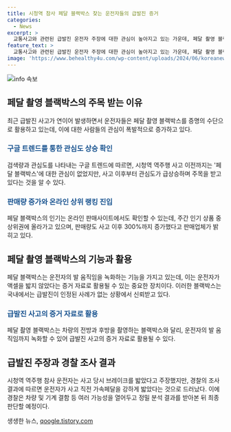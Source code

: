```yaml
---
title: 시청역 참사 페달 블랙박스 찾는 운전자들의 급발진 증거
categories:
  - News
excerpt: >
  교통사고와 관련된 급발진 운전자 주장에 대한 관심이 높아지고 있는 가운데, 페달 촬영 블랙박스에 대한 수요가 급증하고 있다. 최근 시청역 역주행 참사 이후 블랙박스 관련 관심도가 상승하며, 판매량도 크게 증가하고 있다. 이에 따라 운전자들은 이 블랙박스를 급발진의 증거 자료로 활용할 수 있다는 기대를 갖고 있는데, 현재까지 국내에서는 급발진이 인정된 사례가 없는 상황이다. 또한 시청역 참사 운전자의 주장과 경찰의 조사 결과 간에 미묘한 차이가 있어, 정밀한 분석이 필요할 것으로 보인다.
feature_text: >
  교통사고와 관련된 급발진 운전자 주장에 대한 관심이 높아지고 있는 가운데, 페달 촬영 블랙박스에 대한 수요가 급증하고 있다. 최근 시청역 역주행 참사 이후 블랙박스 관련 관심도가 상승하며, 판매량도 크게 증가하고 있다. 이에 따라 운전자들은 이 블랙박스를 급발진의 증거 자료로 활용할 수 있다는 기대를 갖고 있는데, 현재까지 국내에서는 급발진이 인정된 사례가 없는 상황이다. 또한 시청역 참사 운전자의 주장과 경찰의 조사 결과 간에 미묘한 차이가 있어, 정밀한 분석이 필요할 것으로 보인다.
image: 'https://www.behealthy4u.com/wp-content/uploads/2024/06/koreanews.jpg'
---
```


<p><img src="https://www.behealthy4u.com/wp-content/uploads/2024/06/koreanews.jpg" alt="info 속보" /></p>

<h2 data-ke-size="size26">페달 촬영 블랙박스의 주목 받는 이유</h2>

<p data-ke-size="size16">최근 급발진 사고가 연이어 발생하면서 운전자들은 페달 촬영 블랙박스를 증명의 수단으로 활용하고 있는데, 이에 대한 사람들의 관심이 폭발적으로 증가하고 있다.</p>

<h3><b><span style="color: #1a5490;">구글 트렌드를 통한 관심도 상승 확인</span></b></h3>

<p data-ke-size="size16">검색량과 관심도를 나타내는 구글 트렌드에 따르면, 시청역 역주행 사고 이전까지는 '페달 블랙박스'에 대한 관심이 없었지만, 사고 이후부터 관심도가 급상승하며 주목을 받고 있다는 것을 알 수 있다.</p>

<h3><b><span style="color: #1a5490;">판매량 증가와 온라인 상위 랭킹 진입</span></b></h3>

<p data-ke-size="size16">페달 블랙박스의 인기는 온라인 판매사이트에서도 확인할 수 있는데, 주간 인기 상품 중 상위권에 올라가고 있으며, 판매량도 사고 이후 300%까지 증가했다고 판매업체가 밝히고 있다.</p>

<h2 data-ke-size="size26">페달 촬영 블랙박스의 기능과 활용</h2>

<p data-ke-size="size16">페달 블랙박스는 운전자의 발 움직임을 녹화하는 기능을 가지고 있는데, 이는 운전자가 액셀을 밟지 않았다는 증거 자료로 활용될 수 있는 중요한 장치이다. 이러한 블랙박스는 국내에서는 급발진이 인정된 사례가 없는 상황에서 신뢰받고 있다.</p>

<h3><b><span style="color: #1a5490;">급발진 사고의 증거 자료로 활용</span></b></h3>

<p data-ke-size="size16">페달 촬영 블랙박스는 차량의 전방과 후방을 촬영하는 블랙박스와 달리, 운전자의 발 움직임까지 녹화할 수 있어 급발진 사고의 증거 자료로 활용될 수 있다.</p>

<h2 data-ke-size="size26">급발진 주장과 경찰 조사 결과</h2>

<p data-ke-size="size16">시청역 역주행 참사 운전자는 사고 당시 브레이크를 밟았다고 주장했지만, 경찰의 조사 결과에 따르면 운전자가 사고 직전 가속페달을 강하게 밟았다는 것으로 드러났다. 이에 경찰은 차량 및 기계 결함 등 여러 가능성을 열어두고 정밀 분석 결과를 받아본 뒤 최종 판단할 예정이다.</p>
생생한 뉴스, <a href="https://qoogle.tistory.com" rel="dofollow">qoogle.tistory.com</a>


